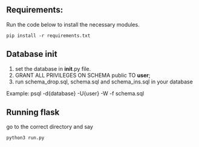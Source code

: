 ## Requirements:
Run the code below to install the necessary modules.

    pip install -r requirements.txt

## Database init
1. set the database in __init__.py file.
2. GRANT ALL PRIVILEGES ON SCHEMA public TO **user**;
3. run schema_drop.sql, schema.sql and schema_ins.sql in your database

Example: 
    psql -d{database} -U{user} -W -f schema.sql

## Running flask

go to the correct directory and say

    python3 run.py

